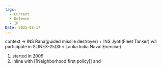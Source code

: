 ```yaml
---
tags:
  - Current
  - Defence
  - IR
Date: 2025-08-17
---
```

context -> INS Rana(guided missile destroyer) + INS Jyoti(Fleet Tanker) will participate in SLINEX-25(Shri Lanka India Naval Exercise)
1. started in 2005
2. inline with [[Neighborhood first policy]] and 
